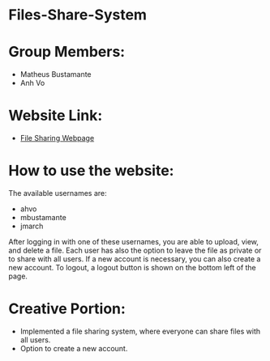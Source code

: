 # Files-Share-System
# Group Members:
  - Matheus Bustamante
  - Anh Vo
  
# Website Link:

- [File Sharing Webpage](http://ec2-34-238-44-80.compute-1.amazonaws.com/~mbustamante/module2_group/index.html)

# How to use the website:

The available usernames are:
- ahvo 
- mbustamante
- jmarch

After logging in with one of these usernames, you are able to upload, view, and delete a file. Each user has also the option to leave the file as private or to share with all users. If a new account is necessary, you can also create a new account. To logout, a logout button is shown on the bottom left of the page.      

# Creative Portion:

- Implemented a file sharing system, where everyone can share files with all users.
- Option to create a new account. 
